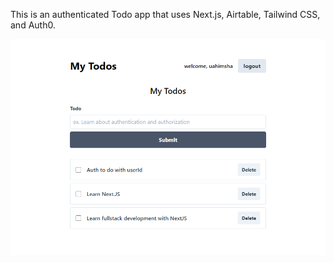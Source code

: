 This is an authenticated Todo app that uses Next.js, Airtable, Tailwind CSS, and Auth0.

![Screenshot of Todo App](./public/screenshot.png)
